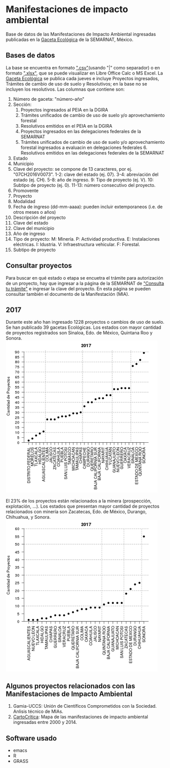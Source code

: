 # Manifestaciones de impacto ambiental
Base de datos de las Manifestaciones de Impacto Ambiental ingresadas publicadas en la [Gaceta Ecológica](https://github.com/nobeeakon/manifestaciones_impacto_ambiental/blob/master/gacetas.xlsx) de la SEMARNAT, México.

## Bases de datos
La base se encuentra en formato [".csv"](https://github.com/nobeeakon/manifestaciones_impacto_ambiental/blob/master/datos/gacetas.csv)(usando "|" como separador) o en formato [".xlsx"](https://github.com/nobeeakon/manifestaciones_impacto_ambiental/blob/master/datos/gacetas.csv), que se puede visualizar en Libre Office Calc o MS Excel. La [Gaceta Ecológica](https://github.com/nobeeakon/manifestaciones_impacto_ambiental/blob/master/gacetas.xlsx) se publica cada jueves e incluye Proyectos ingresados, Trámites de cambio de uso de suelo y Resolutivos; en la base no se incluyen los resolutivos.
Las columnas que contiene son:
  1. Número de gaceta: "número-año"
  2. Sección:
      1. Proyectos ingresados al PEIA en la DGIRA
      2. Trámites unificados de cambio de uso de suelo y/o aprovechamiento forestal
      3. Resolutivos emitidos en el PEIA en la DGIRA
      4. Proyectos ingresados en las delegaciones federales de la SEMARNAT
      5. Trámites unificados de cambio de uso de suelo y/o aprovechamiento forestal ingresados a evaluacin en delegaciones federales
    6. Resolutivos emitidos en las delegaciones federales de la SEMARNAT
  3. Estado
  4. Municipio
  5. Clave del proyecto: se compone de 13 caracteres, por ej. "07CH2016V0073".
      1-2: clave del estado (ej. 07).
      3-4: abreviación del estado (ej. CH).
      5-8: año de ingreso.
      9: Tipo de proyecto (ej. V).
      10: Subtipo de proyecto (ej. 0).
      11-13: número consecutivo del proyecto.
  6. Promovente
  7. Proyecto
  8. Modalidad
  9. Fecha de ingreso (dd-mm-aaaa): pueden incluir extemporaneos (i.e. de otros meses o años)
  10. Descripción del proyecto
  11. Clave del estado
  12. Clave del municipio
  13. Año de ingreso
  14. Tipo de proyecto:
      M: Minería.
      P: Actividad productiva.
      E: Instalaciones eléctricas.
      I: Idustria.
      V: Infraestructura vehicular.
      F: Forestal.
  15. Subtipo de proyecto
## Consultar proyectos
Para buscar en qué estado o etapa se encuetra el trámite para autorización de un proyecto, hay que ingresar a la página de la SEMARNAT de ["Consulta tu trámite"](http://tramites.semarnat.gob.mx/index.php/consulta-tu-tramite) e ingresar la clave del proyecto. En esta página se pueden consultar también el documento de la Manifestación (MIA).
## 2017
Durante este año han ingresado 1228 proyectos o cambios de uso de suelo. Se han publicado 39 gacetas Ecológicas.  Los estados con mayor cantidad de proyectos registrados son Sinaloa, Edo. de México, Quintana Roo y Sonora.
![](https://github.com/nobeeakon/manifestaciones_impacto_ambiental/blob/master/imagenes/mias_edos.png)

El 23% de los proyectos están relacionados a la minera (prospección, explotación, ...). Los estados que presentan mayor cantidad de proyectos relacionados con minería son Zacatecas, Edo. de México, Durango, Chihuahua, y Sonora.
![](https://github.com/nobeeakon/manifestaciones_impacto_ambiental/blob/master/imagenes/mineria_edos.png)



## Algunos proyectos relacionados con las Manifestaciones de Impacto Ambiental
1. Gamia-UCCS: Unión de Científicos Comprometidos con la Sociedad. Anlisis técnico de MIAs.
2. [CartoCrítica](http://www.cartocritica.org.mx/mapa_mia/): Mapa de las manifestaciones de impacto ambiental ingresadas entre 2000 y 2014.

## Software usado
* emacs
* R
* GRASS
